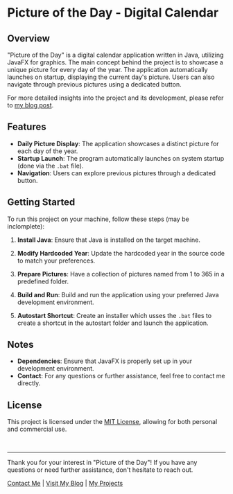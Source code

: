# Picture of the Day - Digital Calendar

## Overview

"Picture of the Day" is a digital calendar application written in Java, utilizing JavaFX for graphics. The main concept behind the project is to showcase a unique picture for every day of the year. The application automatically launches on startup, displaying the current day's picture. Users can also navigate through previous pictures using a dedicated button.

For more detailed insights into the project and its development, please refer to [my blog post](https://mj0stjo.github.io/blog/2023/potd/).

## Features

- **Daily Picture Display**: The application showcases a distinct picture for each day of the year.
- **Startup Launch**: The program automatically launches on system startup (done via the `.bat` file).
- **Navigation**: Users can explore previous pictures through a dedicated button.

## Getting Started

To run this project on your machine, follow these steps (may be inclomplete):

1. **Install Java**: Ensure that Java is installed on the target machine.

2. **Modify Hardcoded Year**: Update the hardcoded year in the source code to match your preferences.

3. **Prepare Pictures**: Have a collection of pictures named from 1 to 365 in a predefined folder.

4. **Build and Run**: Build and run the application using your preferred Java development environment.

5. **Autostart Shortcut**: Create an installer which usses the `.bat` files to create a shortcut in the autostart folder and launch the application.

## Notes

- **Dependencies**: Ensure that JavaFX is properly set up in your development environment.
- **Contact**: For any questions or further assistance, feel free to contact me directly.

## License

This project is licensed under the [MIT License](/Licence.md), allowing for both personal and commercial use.

<br/>

---

Thank you for your interest in "Picture of the Day"! If you have any questions or need further assistance, don't hesitate to reach out.

[Contact Me](mailto:mj0st.jo@gmail.com) | [Visit My Blog]([link/to/your/blog](https://mj0stjo.github.io/blog/)) | [My Projects]([link/to/your/github/repository](https://mj0stjo.github.io/projects/))
